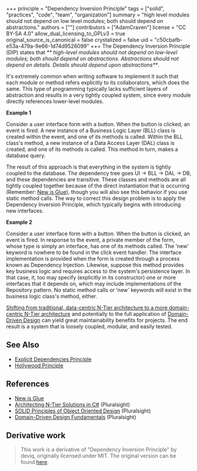 +++
principle = "Dependency Inversion Principle"
tags = ["solid", "practices", "code", "team", "organization"]
summary = "high level modules should not depend on low level modules; both should depend on abstractions."
authors = [""]
contributors = ["AdamCraven"]
license = "CC BY-SA 4.0"
allow_dual_licensing_to_GPLv3 = true
original_source_is_canonical = false
crystalized = false
uid = "c50cbafb-e53a-479a-9e66-1d74d9526099"
+++
The Dependency Inversion Principle (DIP) states that _** high-level modules should not depend on low-level modules; both should depend on abstractions. Abstractions should not depend on details.  Details should depend upon abstractions**_. 

It's extremely common when writing software to implement it such that each module or method refers explicitly to its collaborators, which does the same. This type of programming typically lacks sufficient layers of abstraction and results in a very tightly coupled system, since every module directly references lower-level modules.

**Example 1**

Consider a user interface form with a button. When the button is clicked, an event is fired. A new instance of a Business Logic Layer (BLL) class is created within the event, and one of its methods is called. Within the BLL class's method, a new instance of a Data Access Layer (DAL) class is created, and one of its methods is called. This method in turn, makes a database query.

The result of this approach is that everything in the system is tightly coupled to the database.  The dependency tree goes UI -> BLL -> DAL -> DB, and these dependencies are transitive. These classes and methods are all tightly coupled together because of the direct instantiation that is occurring (Remember: [New is Glue](http://ardalis.com/new-is-glue)), though you will also see this behavior if you use static method calls. The way to correct this design problem is to apply the Dependency Inversion Principle, which typically begins with introducing new interfaces.

**Example 2**

Consider a user interface form with a button. When the button is clicked, an event is fired. In response to the event, a private member of the form, whose type is simply an interface, has one of its methods called. The 'new' keyword is nowhere to be found in the click event handler. The interface implementation is provided when the form is created through a process known as Dependency Injection. Likewise, suppose this method provides key business logic and requires access to the system's persistence layer. In that case, it, too may specify (explicitly in its constructor) one or more interfaces that it depends on, which may include implementations of the Repository pattern. No static method calls or 'new' keywords will exist in the business logic class's method, either.

[Shifting from traditional, data-centric N-Tier architecture to a more domain-centric N-Tier architecture](http://www.pluralsight.com/courses/n-tier-apps-part1) and potentially to the full application of [Domain-Driven Design](http://bit.ly/PS-DDD) can yield great maintainability benefits for projects. The end result is a system that is loosely coupled, modular, and easily tested.

## See Also

* [Explicit Dependencies Principle](/p/explicit-dependencies-principle)
* [Hollywood Principle](/p/hollywood-principle)

## References

* [New is Glue](http://ardalis.com/new-is-glue)
* [Architecting N-Tier Solutions in C#](http://www.pluralsight.com/courses/n-tier-apps-part1) (Pluralsight)
* [SOLID Principles of Object Oriented Design](https://www.pluralsight.com/courses/principles-oo-design) (Pluralsight)
* [Domain-Driven Design Fundamentals](http://bit.ly/PS-DDD) (Pluralsight)

## Derivative work

> This work is a derivative of "Dependency Inversion Principle" by deviq, originally licensed under MIT. The original version can be found [here](https://deviq.com/principles/dependency-inversion-principle).
